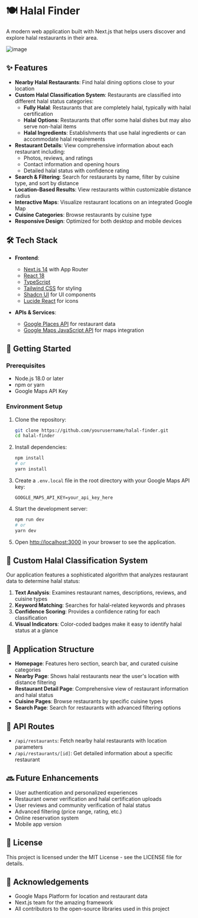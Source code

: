 # 🍽️ Halal Finder

A modern web application built with Next.js that helps users discover and explore halal restaurants in their area.

![image](https://github.com/user-attachments/assets/d007ab2c-fcef-4ad7-a97a-1b38fa6af069)



## ✨ Features

- **Nearby Halal Restaurants**: Find halal dining options close to your location
- **Custom Halal Classification System**: Restaurants are classified into different halal status categories:
  - **Fully Halal**: Restaurants that are completely halal, typically with halal certification
  - **Halal Options**: Restaurants that offer some halal dishes but may also serve non-halal items
  - **Halal Ingredients**: Establishments that use halal ingredients or can accommodate halal requirements
- **Restaurant Details**: View comprehensive information about each restaurant including:
  - Photos, reviews, and ratings
  - Contact information and opening hours
  - Detailed halal status with confidence rating
- **Search & Filtering**: Search for restaurants by name, filter by cuisine type, and sort by distance
- **Location-Based Results**: View restaurants within customizable distance radius
- **Interactive Maps**: Visualize restaurant locations on an integrated Google Map
- **Cuisine Categories**: Browse restaurants by cuisine type
- **Responsive Design**: Optimized for both desktop and mobile devices

## 🛠️ Tech Stack

- **Frontend**:
  - [Next.js 14](https://nextjs.org/) with App Router
  - [React 18](https://reactjs.org/)
  - [TypeScript](https://www.typescriptlang.org/)
  - [Tailwind CSS](https://tailwindcss.com/) for styling
  - [Shadcn UI](https://ui.shadcn.com/) for UI components
  - [Lucide React](https://lucide.dev/) for icons

- **APIs & Services**:
  - [Google Places API](https://developers.google.com/maps/documentation/places/web-service/overview) for restaurant data
  - [Google Maps JavaScript API](https://developers.google.com/maps/documentation/javascript/overview) for maps integration

## 🚀 Getting Started

### Prerequisites

- Node.js 18.0 or later
- npm or yarn
- Google Maps API Key

### Environment Setup

1. Clone the repository:
   ```bash
   git clone https://github.com/yourusername/halal-finder.git
   cd halal-finder
   ```

2. Install dependencies:
   ```bash
   npm install
   # or
   yarn install
   ```

3. Create a `.env.local` file in the root directory with your Google Maps API key:
   ```
   GOOGLE_MAPS_API_KEY=your_api_key_here
   ```

4. Start the development server:
   ```bash
   npm run dev
   # or
   yarn dev
   ```

5. Open [http://localhost:3000](http://localhost:3000) in your browser to see the application.

## 🌟 Custom Halal Classification System

Our application features a sophisticated algorithm that analyzes restaurant data to determine halal status:

1. **Text Analysis**: Examines restaurant names, descriptions, reviews, and cuisine types
2. **Keyword Matching**: Searches for halal-related keywords and phrases
3. **Confidence Scoring**: Provides a confidence rating for each classification
4. **Visual Indicators**: Color-coded badges make it easy to identify halal status at a glance

## 📱 Application Structure

- **Homepage**: Features hero section, search bar, and curated cuisine categories
- **Nearby Page**: Shows halal restaurants near the user's location with distance filtering
- **Restaurant Detail Page**: Comprehensive view of restaurant information and halal status
- **Cuisine Pages**: Browse restaurants by specific cuisine types
- **Search Page**: Search for restaurants with advanced filtering options

## 🔄 API Routes

- `/api/restaurants`: Fetch nearby halal restaurants with location parameters
- `/api/restaurants/[id]`: Get detailed information about a specific restaurant

## 🔜 Future Enhancements

- User authentication and personalized experiences
- Restaurant owner verification and halal certification uploads
- User reviews and community verification of halal status
- Advanced filtering (price range, rating, etc.)
- Online reservation system
- Mobile app version

## 📝 License

This project is licensed under the MIT License - see the LICENSE file for details.

## 🙏 Acknowledgements

- Google Maps Platform for location and restaurant data
- Next.js team for the amazing framework
- All contributors to the open-source libraries used in this project
